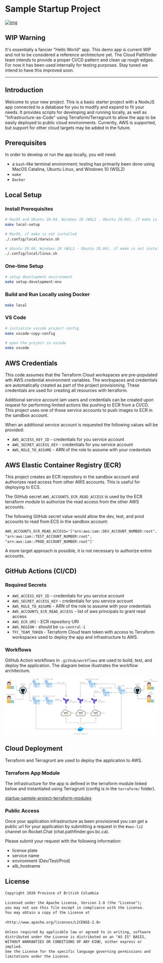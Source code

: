 # Sample Startup Project

[![img](https://img.shields.io/badge/Lifecycle-Experimental-339999)](https://github.com/bcgov/repomountie/blob/master/doc/lifecycle-badges.md)

## WIP Warning

It's essentially a fancier "Hello World" app. This demo app is current WIP and not to be considered a reference architecture yet. The Cloud Pathfinder team intends to provide a proper CI/CD pattern and clean up rough edges. For now it has been used internally for testing purposes. Stay tuned we intend to have this improved soon.

---

## Introduction

Welcome to your new project. This is a basic starter project with a NodeJS app connected to a database for you to modify and expand to fit your needs. It provides scripts for developing and running locally, as well as "Infrastructure-as-Code" using Terraform/Terragrunt to allow the app to be easily deployed to public cloud environments. Currently, AWS is supported, but support for other cloud targets may be added in the future.

## Prerequisites

In order to develop or run the app locally, you will need:

- a `bash`-like terminal environment; testing has primarily been done using MacOS Catalina, Ubuntu Linux, and Windows 10 (WSL2)
- `make`
- `Docker`

## Local Setup

### Install Prerequisites

```bash
# MacOS and Ubuntu 20.04, Windows 10 (WSL2 - Ubuntu 20.04), if make is installed
make local-setup
```

```bash
# MacOS, if make is not installed
./.config/local/darwin.sh
```

```bash
# Ubuntu 20.04, Windows 10 (WSL2 - Ubuntu 20.04), if make is not installed
./.config/local/linux.sh
```

### One-time Setup

```bash
# setup development environment
make setup-development-env
```

### Build and Run Locally using Docker

```bash
make local
```

### VS Code

```bash
# initialize vscode project config
make vscode-copy-config
```

```bash
# open the project in vscode
make vscode
```

## AWS Credentials

This code assumes that the Terraform Cloud workspaces are pre-populated wth AWS credential environment variables. The workspaces and credentials are automatically created as part of the project provisioning. These credentials are used for creating all resources with terraform.

Additional service account iam users and credentials can be created upon request for performing limited actions like pushing to ECR from a CI/CD. This project uses one of those service accounts to push images to ECR in the sandbox account.

When an additional service account is requested the following values will be provided:

- `AWS_ACCESS_KEY_ID` - credentials for you service account
- `AWS_SECRET_ACCESS_KEY` - credentials for you service account
- `AWS_ROLE_TO_ASSUME` - ARN of the role to assume with your credentials

## AWS Elastic Container Registry (ECR)

This project creates an ECR repository in the sandbox account and authorizes read access from other AWS accounts. This is useful for deploying to ECS.

The GitHub secret `AWS_ACCOUNTS_ECR_READ_ACCESS` is used by the ECR terraform module to authorize the read access from the other AWS accounts.

The following GitHub secret value would allow the dev, test, and prod accounts to read from ECS in the sandbox account:

`AWS_ACCOUNTS_ECR_READ_ACCESS='["arn:aws:iam::DEV_ACCOUNT_NUMBER:root", "arn:aws:iam::TEST_ACCOUNT_NUMBER:root", "arn:aws:iam::PROD_ACCOUNT_NUMBER:root"]'`

A more target approach is possible, it is not necessary to authorize entire accounts.

## GitHub Actions (CI/CD)

### Required Secrets

- `AWS_ACCESS_KEY_ID` - credentials for you service account
- `AWS_SECRET_ACCESS_KEY` - credentials for you service account
- `AWS_ROLE_TO_ASSUME` - ARN of the role to assume with your credentials
- `AWS_ACCOUNTS_ECR_READ_ACCESS` - list of aws principals to grant read access
- `AWS_ECR_URI` - ECR repository URI
- `AWS_REGION` - should be `ca-central-1`
- `TFC_TEAM_TOKEN` - Terraform Cloud team token with access to Terraform workspaces used to deploy the app and infrastructure to AWS.

### Workflows

GitHub Action workflows in `.github/workflows` are used to build, test, and deploy the application. The diagram below illustrates the workflow architecture.

![alt text](docs/images/workflows.png "GitHub Action workflows")

## Cloud Deployment

Terraform and Terragrunt are used to deploy the application to AWS.

### Terraform App Module

The infrastructure for the app is defined in the terraform module linked below and instantiated using Terragrunt (config is in the `terraform/` folder).

[startup-sample-project-terraform-modules](https://github.com/bcgov/startup-sample-project-terraform-modules)

### Public Access

Once your application infrastructure as been provisioned you can get a public url for your application by submitting a request in the `#aws-lz2` channel on Rocket.Chat (chat.pathfinder.gov.bc.ca).

Please submit your request with the following information:

- license plate
- service name
- environment (Dev/Test/Prod)
- alb_hostname

## License

```text
Copyright 2020 Province of British Columbia

Licensed under the Apache License, Version 2.0 (the "License");
you may not use this file except in compliance with the License.
You may obtain a copy of the License at

<http://www.apache.org/licenses/LICENSE-2.0>

Unless required by applicable law or agreed to in writing, software
distributed under the License is distributed on an "AS IS" BASIS,
WITHOUT WARRANTIES OR CONDITIONS OF ANY KIND, either express or implied.
See the License for the specific language governing permissions and
limitations under the License.
```

